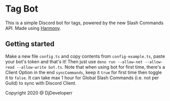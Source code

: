 # Tag Bot

This is a simple Discord bot for tags, powered by the new Slash Commands API. Made using [Harmony](https://github.com/harmony-org/harmony).

## Getting started

Make a new file `config.ts` and copy contents from `config-example.ts`, paste your bot's token and that's it! Then just use `deno run --allow-net --allow-read --allow-write bot.ts`. Note that when using bot for first time, there's a Client Option in the end `syncCommands`, keep it `true` for first time then toggle it to `false`. It can take max 1 hour for Global Slash Commands (i.e. not per Guild) to sync with Discord Client.

Copyright 2020 @ DjDeveloperr